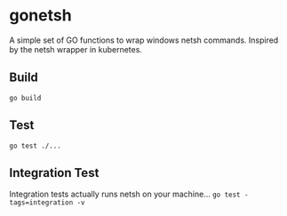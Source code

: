 # gonetsh

A simple set of GO functions to wrap windows netsh commands. Inspired by the netsh wrapper in kubernetes.

## Build
`go build`

## Test
`go test ./...`

## Integration Test
Integration tests actually runs netsh on your machine...
`go test -tags=integration -v`